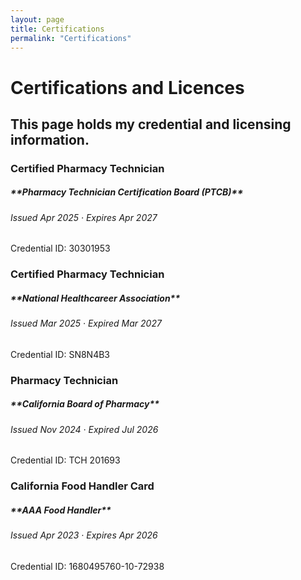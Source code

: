 ```yaml
---
layout: page 
title: Certifications 
permalink: "Certifications"
---
```

<h1>Certifications and Licences</h1>
<h2> This page holds my credential and licensing information.</h2>


<h3>Certified Pharmacy Technician</h3>
<h5>**Pharmacy Technician Certification Board (PTCB)**</h5>
<h6>Issued Apr 2025 · Expires Apr 2027 </h6>
Credential ID: 30301953

<h3>Certified Pharmacy Technician</h3>
<h5>**National Healthcareer Association**</h5>
<h6>Issued Mar 2025 · Expired Mar 2027 </h6>
Credential ID: SN8N4B3

<h3>Pharmacy Technician</h3>
<h5>**California Board of Pharmacy**</h5>
<h6>Issued Nov 2024 · Expired Jul 2026 </h6>
Credential ID: TCH 201693

<h3>California Food Handler Card</h3>
<h5>**AAA Food Handler**</h5>
<h6>Issued Apr 2023 · Expires Apr 2026 </h6>
Credential ID: 1680495760-10-72938
